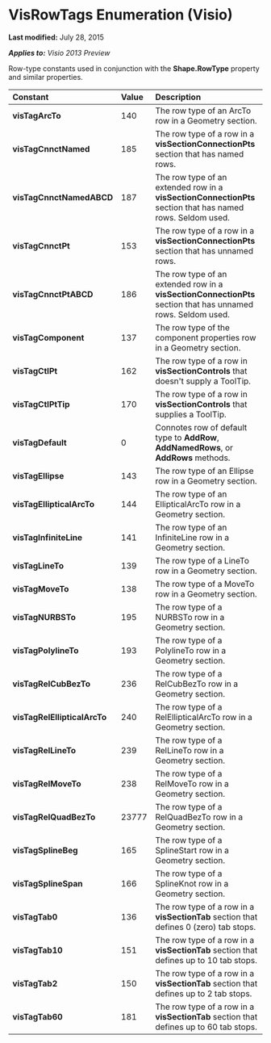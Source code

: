 
# VisRowTags Enumeration (Visio)

 **Last modified:** July 28, 2015

 _**Applies to:** Visio 2013 Preview_

Row-type constants used in conjunction with the  **Shape.RowType** property and similar properties.



|**Constant**|**Value**|**Description**|
|:-----|:-----|:-----|
| **visTagArcTo**|140|The row type of an ArcTo row in a Geometry section.|
| **visTagCnnctNamed**|185|The row type of a row in a  **visSectionConnectionPts** section that has named rows.|
| **visTagCnnctNamedABCD**|187|The row type of an extended row in a  **visSectionConnectionPts** section that has named rows. Seldom used.|
| **visTagCnnctPt**|153|The row type of a row in a  **visSectionConnectionPts** section that has unnamed rows.|
| **visTagCnnctPtABCD**|186|The row type of an extended row in a  **visSectionConnectionPts** section that has unnamed rows. Seldom used.|
| **visTagComponent**|137|The row type of the component properties row in a Geometry section.|
| **visTagCtlPt**|162|The row type of a row in  **visSectionControls** that doesn't supply a ToolTip.|
| **visTagCtlPtTip**|170|The row type of a row in  **visSectionControls** that supplies a ToolTip.|
| **visTagDefault**|0|Connotes row of default type to  **AddRow**,  **AddNamedRows**, or  **AddRows** methods.|
| **visTagEllipse**|143|The row type of an Ellipse row in a Geometry section.|
| **visTagEllipticalArcTo**|144|The row type of an EllipticalArcTo row in a Geometry section.|
| **visTagInfiniteLine**|141|The row type of an InfiniteLine row in a Geometry section.|
| **visTagLineTo**|139|The row type of a LineTo row in a Geometry section.|
| **visTagMoveTo**|138|The row type of a MoveTo row in a Geometry section.|
| **visTagNURBSTo**|195|The row type of a NURBSTo row in a Geometry section.|
| **visTagPolylineTo**|193|The row type of a PolylineTo row in a Geometry section.|
| **visTagRelCubBezTo**|236|The row type of a RelCubBezTo row in a Geometry section.|
| **visTagRelEllipticalArcTo**|240|The row type of a RelEllipticalArcTo row in a Geometry section.|
| **visTagRelLineTo**|239|The row type of a RelLineTo row in a Geometry section.|
| **visTagRelMoveTo**|238|The row type of a RelMoveTo row in a Geometry section.|
| **visTagRelQuadBezTo**|23777|The row type of a RelQuadBezTo row in a Geometry section.|
| **visTagSplineBeg**|165|The row type of a SplineStart row in a Geometry section.|
| **visTagSplineSpan**|166|The row type of a SplineKnot row in a Geometry section.|
| **visTagTab0**|136|The row type of a row in a  **visSectionTab** section that defines 0 (zero) tab stops.|
| **visTagTab10**|151|The row type of a row in a  **visSectionTab** section that defines up to 10 tab stops.|
| **visTagTab2**|150|The row type of a row in a  **visSectionTab** section that defines up to 2 tab stops.|
| **visTagTab60**|181|The row type of a row in a  **visSectionTab** section that defines up to 60 tab stops.|
